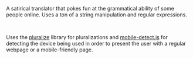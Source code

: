 A satirical translator that pokes fun at the grammatical ability of some people online. Uses a ton of a string manipulation and regular expressions. 

<br/>

Uses the [pluralize](https://www.npmjs.com/package/pluralize) library for pluralizations and [mobile-detect.js](http://hgoebl.github.io/mobile-detect.js/) for detecting the device being used in order to present the user with a regular webpage or a mobile-friendly page.